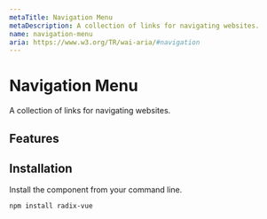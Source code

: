 ```yaml
---
metaTitle: Navigation Menu
metaDescription: A collection of links for navigating websites.
name: navigation-menu
aria: https://www.w3.org/TR/wai-aria/#navigation
---
```


<script setup> 
import DemoNavigationMenu from '../../components/demo/NavigationMenu/index.vue' 
</script>

# Navigation Menu

<Description>
A collection of links for navigating websites.
</Description>

<HeroContainer>
<DemoNavigationMenu />
<template v-slot:codeSlot>
<HeroCodeGroup>
<div filename="index.vue">

<<< ../../components/demo/NavigationMenu/index.vue

</div>
</HeroCodeGroup>
</template>
</HeroContainer>

## Features

<Highlights
  :features="[
    'Can be controlled or uncontrolled.',
    'Flexible layout structure with managed tab focus.',
    'Supports submenus.',
    'Optional active item indicator.',
    'Full keyboard navigation.',
    'Exposes CSS variables for advanced animation.',
    'Supports custom timings.',
  ]"
/>

## Installation

Install the component from your command line.

```bash
npm install radix-vue
```

<!--
## Anatomy

Import all parts and piece them together.

```jsx
import * as NavigationMenu from 'radix-vue';

export default () => (
  <NavigationMenu.Root>
    <NavigationMenu.List>
      <NavigationMenu.Item>
        <NavigationMenu.Trigger />
        <NavigationMenu.Content>
          <NavigationMenu.Link />
        </NavigationMenu.Content>
      </NavigationMenu.Item>

      <NavigationMenu.Item>
        <NavigationMenu.Link />
      </NavigationMenu.Item>

      <NavigationMenu.Item>
        <NavigationMenu.Trigger />
        <NavigationMenu.Content>
          <NavigationMenu.Sub>
            <NavigationMenu.List />
            <NavigationMenu.Viewport />
          </NavigationMenu.Sub>
        </NavigationMenu.Content>
      </NavigationMenu.Item>

      <NavigationMenu.Indicator />
    </NavigationMenu.List>

    <NavigationMenu.Viewport />
  </NavigationMenu.Root>
);
```

## API Reference

### Root

Contains all the parts of a navigation menu.

<PropsTable
  data={[
    {
      name: 'defaultValue',
      required: false,
      type: 'string',
      description:
        'The value of the menu item that should be active when initially rendered. Use when you do not need to control the value state.',
    },
    {
      name: 'value',
      required: false,
      type: 'string',
      description: (
        <span>
          The controlled value of the menu item to activate. Should be used in
          conjunction with <Code>onValueChange</Code>.
        </span>
      ),
    },
    {
      name: 'onValueChange',
      required: false,
      type: '(value: string) => void',
      typeSimple: 'function',
      description: 'Event handler called when the value changes.',
    },
    {
      name: 'delayDuration',
      type: 'number',
      default: 200,
      description:
        'The duration from when the mouse enters a trigger until the content opens.',
    },
    {
      name: 'skipDelayDuration',
      type: 'number',
      default: 300,
      description:
        'How much time a user has to enter another trigger without incurring a delay again.',
    },
    {
      name: 'dir',
      required: false,
      type: '"ltr" | "rtl"',
      typeSimple: 'enum',
      description: (
        <span>
          The reading direction of the menu when applicable. If omitted,
          inherits globally from <Code>DirectionProvider</Code> or assumes LTR
          (left-to-right) reading mode.
        </span>
      ),
    },
    {
      name: 'orientation',
      required: false,
      type: '"horizontal" | "vertical"',
      typeSimple: 'enum',
      default: '"horizontal"',
      description: 'The orientation of the menu.',
    },
  ]}
/>

<DataAttributesTable
  data={[
    {
      attribute: '[data-orientation]',
      values: ['vertical', 'horizontal'],
    },
  ]}
/>

### Sub

Signifies a submenu. Use it in place of the root part when nested to create a submenu.

<PropsTable
  data={[
    {
      name: 'defaultValue',
      required: false,
      type: 'string',
      description:
        'The value of the menu item that should be active when initially rendered. Use when you do not need to control the value state.',
    },
    {
      name: 'value',
      required: false,
      type: 'string',
      description: (
        <span>
          The controlled value of the sub menu item to activate. Should be used
          in conjunction with <Code>onValueChange</Code>.
        </span>
      ),
    },
    {
      name: 'onValueChange',
      required: false,
      type: '(value: string) => void',
      typeSimple: 'function',
      description: 'Event handler called when the value changes.',
    },
    {
      name: 'orientation',
      required: false,
      type: '"horizontal" | "vertical"',
      typeSimple: 'enum',
      default: '"horizontal"',
      description: 'The orientation of the menu.',
    },
  ]}
/>

<DataAttributesTable
  data={[
    {
      attribute: '[data-orientation]',
      values: ['vertical', 'horizontal'],
    },
  ]}
/>

### List

Contains the top level menu items.

<PropsTable
  data={[
    {
      name: 'asChild',
      required: false,
      type: 'boolean',
      default: 'false',
      description: (
        <>
          Change the default rendered element for the one passed as a child,
          merging their props and behavior.
          <br />
          <br />
          Read our <a href="../guides/composition">Composition</a> guide for more
          details.
        </>
      ),
    },
  ]}
/>

<DataAttributesTable
  data={[
    {
      attribute: '[data-orientation]',
      values: ['vertical', 'horizontal'],
    },
  ]}
/>

### Item

A top level menu item, contains a link or trigger with content combination.

<PropsTable
  data={[
    {
      name: 'asChild',
      required: false,
      type: 'boolean',
      default: 'false',
      description: (
        <>
          Change the default rendered element for the one passed as a child,
          merging their props and behavior.
          <br />
          <br />
          Read our <a href="../guides/composition">Composition</a> guide for more
          details.
        </>
      ),
    },
    {
      name: 'value',
      required: false,
      type: 'string',
      description: (
        <span>
          A unique value that associates the item with an active value when the
          navigation menu is controlled. This prop is managed automatically when
          uncontrolled.
        </span>
      ),
    },
  ]}
/>

### Trigger

The button that toggles the content.

<PropsTable
  data={[
    {
      name: 'asChild',
      required: false,
      type: 'boolean',
      default: 'false',
      description: (
        <>
          Change the default rendered element for the one passed as a child,
          merging their props and behavior.
          <br />
          <br />
          Read our <a href="../guides/composition">Composition</a> guide for more
          details.
        </>
      ),
    },
  ]}
/>

<DataAttributesTable
  data={[
    {
      attribute: '[data-state]',
      values: ['open', 'closed'],
    },
    {
      attribute: '[data-disabled]',
      values: 'Present when disabled',
    },
  ]}
/>

### Content

Contains the content associated with each trigger.

<PropsTable
  data={[
    {
      name: 'asChild',
      required: false,
      type: 'boolean',
      default: 'false',
      description: (
        <>
          Change the default rendered element for the one passed as a child,
          merging their props and behavior.
          <br />
          <br />
          Read our <a href="../guides/composition">Composition</a> guide for more
          details.
        </>
      ),
    },
    {
      name: 'disableOutsidePointerEvents',
      type: 'boolean',
      default: 'false',
      description: (
        <span>
          When <Code>true</Code>, hover/focus/click interactions will be
          disabled on elements outside the bounds of the component. Users will
          need to click twice on outside elements to interact with them: Once to
          close the navigation menu, and again to activate the element.
        </span>
      ),
    },
    {
      name: 'onEscapeKeyDown',
      type: '(event: KeyboardEvent) => void',
      typeSimple: 'function',
      description: (
        <span>
          Event handler called when the escape key is down. It can be prevented
          by calling <Code>event.preventDefault</Code>.
        </span>
      ),
    },
    {
      name: 'onPointerDownOutside',
      type: '(event: PointerDownOutsideEvent) => void',
      typeSimple: 'function',
      description: (
        <span>
          Event handler called when a pointer event occurs outside the bounds of
          the component. It can be prevented by calling{' '}
          <Code>event.preventDefault</Code>.
        </span>
      ),
    },
    {
      name: 'onFocusOutside',
      type: '(event: FocusOutsideEvent) => void',
      typeSimple: 'function',
      description: (
        <span>
          Event handler called when focus moves outside the bounds of the
          component. It can be prevented by calling{' '}
          <Code>event.preventDefault</Code>.
        </span>
      ),
    },
    {
      name: 'onInteractOutside',
      type: '(event: React.FocusEvent | MouseEvent | TouchEvent) => void',
      typeSimple: 'function',
      description: (
        <span>
          Event handler called when an interaction (pointer or focus event)
          happens outside the bounds of the component. It can be prevented by
          calling <Code>event.preventDefault</Code>.
        </span>
      ),
    },
    {
      name: 'forceMount',
      type: 'boolean',
      description: (
        <span>
          Used to force mounting when more control is needed. Useful when
          controlling animation with Vue.js animation libraries.
        </span>
      ),
    },
  ]}
/>

<DataAttributesTable
  data={[
    {
      attribute: '[data-state]',
      values: ['open', 'closed'],
    },
    {
      attribute: '[data-motion]',
      values: ['to-start', 'to-end', 'from-start', 'from-end'],
    },
    {
      attribute: '[data-orientation]',
      values: ['vertical', 'horizontal'],
    },
  ]}
/>

### Link

A navigational link.

<PropsTable
  data={[
    {
      name: 'asChild',
      required: false,
      type: 'boolean',
      default: 'false',
      description: (
        <>
          Change the default rendered element for the one passed as a child,
          merging their props and behavior.
          <br />
          <br />
          Read our <a href="../guides/composition">Composition</a> guide for more
          details.
        </>
      ),
    },
    {
      name: 'active',
      required: false,
      type: 'boolean',
      default: 'false',
      description: 'Used to identify the link as the currently active page.',
    },
    {
      name: 'onSelect',
      type: '(event: Event) => void',
      typeSimple: 'function',
      description: (
        <span>
          Event handler called when the user selects a link (via mouse or
          keyboard). Calling <Code>event.preventDefault</Code> in this handler
          will prevent the navigation menu from closing when selecting that
          link.
        </span>
      ),
    },
  ]}
/>

<DataAttributesTable
  data={[
    {
      attribute: '[data-active]',
      values: 'Present when active',
    },
  ]}
/>

### Indicator

An optional indicator element that renders below the list, is used to highlight the currently active trigger.

<PropsTable
  data={[
    {
      name: 'asChild',
      required: false,
      type: 'boolean',
      default: 'false',
      description: (
        <>
          Change the default rendered element for the one passed as a child,
          merging their props and behavior.
          <br />
          <br />
          Read our <a href="../guides/composition">Composition</a> guide for more
          details.
        </>
      ),
    },
    {
      name: 'forceMount',
      type: 'boolean',
      description: (
        <span>
          Used to force mounting when more control is needed. Useful when
          controlling animation with Vue.js animation libraries.
        </span>
      ),
    },
  ]}
/>

<DataAttributesTable
  data={[
    {
      attribute: '[data-state]',
      values: ['visible', 'hidden'],
    },
    {
      attribute: '[data-orientation]',
      values: ['vertical', 'horizontal'],
    },
  ]}
/>

### Viewport

An optional viewport element that is used to render active content outside of the list.

<PropsTable
  data={[
    {
      name: 'asChild',
      required: false,
      type: 'boolean',
      default: 'false',
      description: (
        <>
          Change the default rendered element for the one passed as a child,
          merging their props and behavior.
          <br />
          <br />
          Read our <a href="../guides/composition">Composition</a> guide for more
          details.
        </>
      ),
    },
    {
      name: 'forceMount',
      type: 'boolean',
      description: (
        <span>
          Used to force mounting when more control is needed. Useful when
          controlling animation with Vue.js animation libraries.
        </span>
      ),
    },
  ]}
/>

<DataAttributesTable
  data={[
    {
      attribute: '[data-state]',
      values: ['visible', 'hidden'],
    },
    {
      attribute: '[data-orientation]',
      values: ['vertical', 'horizontal'],
    },
  ]}
/>

<CssVariablesTable
  data={[
    {
      cssVariable: '--radix-navigation-menu-viewport-width',
      description:
        'The width of the viewport when visible/hidden, computed from the active content',
    },
    {
      cssVariable: '--radix-navigation-menu-viewport-height',
      description:
        'The height of the viewport when visible/hidden, computed from the active content',
    },
  ]}
/>

## Examples

### Vertical

You can create a vertical menu by using the `orientation` prop.

```jsx line=1
<NavigationMenu.Root __orientation__="vertical">
  <NavigationMenu.List>
    <NavigationMenu.Item>
      <NavigationMenu.Trigger>Item one</NavigationMenu.Trigger>
      <NavigationMenu.Content>Item one content</NavigationMenu.Content>
    </NavigationMenu.Item>
    <NavigationMenu.Item>
      <NavigationMenu.Trigger>Item two</NavigationMenu.Trigger>
      <NavigationMenu.Content>Item Two content</NavigationMenu.Content>
    </NavigationMenu.Item>
  </NavigationMenu.List>
</NavigationMenu.Root>
```

### Flexible layouts

Use the `Viewport` part when you need extra control over where `Content` is rendered. This can be helpful when your design
requires an adjusted DOM structure or if you need flexibility to achieve [advanced animation](/docs/primitives/components/navigation-menu#advanced-animation).
Tab focus will be maintained automatically.

```jsx line=14
<NavigationMenu.Root>
  <NavigationMenu.List>
    <NavigationMenu.Item>
      <NavigationMenu.Trigger>Item one</NavigationMenu.Trigger>
      <NavigationMenu.Content>Item one content</NavigationMenu.Content>
    </NavigationMenu.Item>
    <NavigationMenu.Item>
      <NavigationMenu.Trigger>Item two</NavigationMenu.Trigger>
      <NavigationMenu.Content>Item two content</NavigationMenu.Content>
    </NavigationMenu.Item>
  </NavigationMenu.List>

  {/* NavigationMenu.Content will be rendered here when active */}
  <NavigationMenu.Viewport />
</NavigationMenu.Root>
```

### With indicator

You can use the optional `Indicator` part to highlight the currently active `Trigger`, this is useful when you want to provide
an animated visual cue such as an arrow or highlight to accompany the `Viewport`.

```jsx line=17
// index.jsx
import * as NavigationMenu from 'radix-vue';
import './styles.css';

export default () => (
  <NavigationMenu.Root>
    <NavigationMenu.List>
      <NavigationMenu.Item>
        <NavigationMenu.Trigger>Item one</NavigationMenu.Trigger>
        <NavigationMenu.Content>Item one content</NavigationMenu.Content>
      </NavigationMenu.Item>
      <NavigationMenu.Item>
        <NavigationMenu.Trigger>Item two</NavigationMenu.Trigger>
        <NavigationMenu.Content>Item two content</NavigationMenu.Content>
      </NavigationMenu.Item>

      <NavigationMenu.Indicator __className__="NavigationMenuIndicator" />
    </NavigationMenu.List>

    <NavigationMenu.Viewport />
  </NavigationMenu.Root>
);
```

```css
/* styles.css */
.NavigationMenuIndicator {
  background-color: grey;
}
.NavigationMenuIndicator[data-orientation='horizontal'] {
  height: 3px;
  transition: width, transform, 250ms ease;
}
```

### With submenus

Create a submenu by nesting your `NavigationMenu` and using the `Sub` part in place of its `Root`.
Submenus work differently to `Root` navigation menus and are similar to [`Tabs`](/docs/primitives/components/tabs) in that one item should always be active, so be
sure to assign and set a `defaultValue`.

```jsx line=10,25
<NavigationMenu.Root>
  <NavigationMenu.List>
    <NavigationMenu.Item>
      <NavigationMenu.Trigger>Item one</NavigationMenu.Trigger>
      <NavigationMenu.Content>Item one content</NavigationMenu.Content>
    </NavigationMenu.Item>
    <NavigationMenu.Item>
      <NavigationMenu.Trigger>Item two</NavigationMenu.Trigger>
      <NavigationMenu.Content>
        <NavigationMenu.__Sub__ __defaultValue__="sub1">
          <NavigationMenu.List>
            <NavigationMenu.Item value="sub1">
              <NavigationMenu.Trigger>Sub item one</NavigationMenu.Trigger>
              <NavigationMenu.Content>
                Sub item one content
              </NavigationMenu.Content>
            </NavigationMenu.Item>
            <NavigationMenu.Item value="sub2">
              <NavigationMenu.Trigger>Sub item two</NavigationMenu.Trigger>
              <NavigationMenu.Content>
                Sub item two content
              </NavigationMenu.Content>
            </NavigationMenu.Item>
          </NavigationMenu.List>
        </NavigationMenu.__Sub__>
      </NavigationMenu.Content>
    </NavigationMenu.Item>
  </NavigationMenu.List>
</NavigationMenu.Root>
```

### With client side routing

If you need to use the `Link` component provided by your routing package then we recommend composing with `NavigationMenu.Link` via a custom component.
This will ensure accessibility and consistent keyboard control is maintained. Here's an example using Next.js:

```jsx line=7-16,22,25
// index.jsx
import { useRouter } from 'next/router';
import NextLink from 'next/link';
import * as NavigationMenu from 'radix-vue';
import './styles.css';

const Link = ({ href, ...props }) => {
  const router = useRouter();
  const isActive = router.asPath === href;

  return (
    <NextLink href={href} passHref>
      <NavigationMenu.Link
        className="NavigationMenuLink"
        active={isActive}
        {...props}
      />
    </NextLink>
  );
};

export default () => (
  <NavigationMenu.Root>
    <NavigationMenu.List>
      <NavigationMenu.Item>
        <Link href="/">Home</Link>
      </NavigationMenu.Item>
      <NavigationMenu.Item>
        <Link href="/about">About</Link>
      </NavigationMenu.Item>
    </NavigationMenu.List>
  </NavigationMenu.Root>
);
```

```css
/* styles.css */
.NavigationMenuLink {
  text-decoration: none;
}
.NavigationMenuLink[data-active] {
  text-decoration: 'underline';
}
```

### Advanced animation

We expose `--radix-navigation-menu-viewport-[width|height]` and `data-motion['from-start'|'to-start'|'from-end'|'to-end']` attributes
to allow you to animate `Viewport` size and `Content` position based on the enter/exit direction.

Combining these with `position: absolute;` allows you to create smooth overlapping animation effects when moving between items.

```jsx line=10-12,16-18,22
// index.jsx
import * as NavigationMenu from 'radix-vue';
import './styles.css';

export default () => (
  <NavigationMenu.Root>
    <NavigationMenu.List>
      <NavigationMenu.Item>
        <NavigationMenu.Trigger>Item one</NavigationMenu.Trigger>
        <NavigationMenu.Content __className__="NavigationMenuContent">
          Item one content
        </NavigationMenu.Content>
      </NavigationMenu.Item>
      <NavigationMenu.Item>
        <NavigationMenu.Trigger>Item two</NavigationMenu.Trigger>
        <NavigationMenu.Content __className__="NavigationMenuContent">
          Item two content
        </NavigationMenu.Content>
      </NavigationMenu.Item>
    </NavigationMenu.List>

    <NavigationMenu.Viewport __className__="NavigationMenuViewport" />
  </NavigationMenu.Root>
);
```

```css line=9-20,24,25
/* styles.css */
.NavigationMenuContent {
  position: absolute;
  top: 0;
  left: 0;
  animation-duration: 250ms;
  animation-timing-function: ease;
}
.NavigationMenuContent[__data-motion__='from-start'] {
  animation-name: enterFromLeft;
}
.NavigationMenuContent[__data-motion__='from-end'] {
  animation-name: enterFromRight;
}
.NavigationMenuContent[__data-motion__='to-start'] {
  animation-name: exitToLeft;
}
.NavigationMenuContent[__data-motion__='to-end'] {
  animation-name: exitToRight;
}

.NavigationMenuViewport {
  position: relative;
  width: var(__--radix-navigation-menu-viewport-width__);
  height: var(__--radix-navigation-menu-viewport-height__);
  transition: width, height, 250ms ease;
}

@keyframes enterFromRight {
  from {
    opacity: 0;
    transform: translateX(200px);
  }
  to {
    opacity: 1;
    transform: translateX(0);
  }
}

@keyframes enterFromLeft {
  from {
    opacity: 0;
    transform: translateX(-200px);
  }
  to {
    opacity: 1;
    transform: translateX(0);
  }
}

@keyframes exitToRight {
  from {
    opacity: 1;
    transform: translateX(0);
  }
  to {
    opacity: 0;
    transform: translateX(200px);
  }
}

@keyframes exitToLeft {
  from {
    opacity: 1;
    transform: translateX(0);
  }
  to {
    opacity: 0;
    transform: translateX(-200px);
  }
}
```

## Accessibility

Adheres to the [`navigation` role requirements](https://www.w3.org/TR/wai-aria-1.2/#navigation).

### Differences to menubar

`NavigationMenu` should not be confused with `menubar`, although this primitive shares the name `menu` in the colloquial sense to refer to a set of navigation links, it does not use the WAI-ARIA `menu` role.
This is because `menu` and `menubars` behave like native operating system menus most commonly found in desktop application windows, as such they feature complex functionality like composite focus management and first-character navigation.

These features are often considered [unnecessary for website navigation](https://github.com/w3c/aria-practices/issues/353) and at worst can confuse users who are familiar with established website patterns.

See the W3C [Disclosure Navigation Menu](https://w3c.github.io/aria-practices/examples/disclosure/disclosure-navigation.html) example for more information.

### Link usage and aria-current

It's important to use `NavigationMenu.Link` for all navigational links within a menu, this not only applies to the main list
but also within any content rendered via `NavigationMenu.Content`. This will ensure consistent keyboard interactions and accessibility
while also giving access to the `active` prop for setting `aria-current` and the active styles.
See [this example](/docs/primitives/components/navigation-menu#with-client-side-routing) for more information on usage with third party routing components.

### Keyboard Interactions

<KeyboardTable
  data={[
    {
      keys: ['Space', 'Enter'],
      description: (
        <span>
          When focus is on <Code>NavigationMenu.Trigger</Code>, opens the
          content.
        </span>
      ),
    },
    {
      keys: ['Tab'],
      description: 'Moves focus to the next focusable element.',
    },
    {
      keys: ['ArrowDown'],
      description: (
        <span>
          When <Code>horizontal</Code> and focus is on an open{' '}
          <Code>NavigationMenu.Trigger</Code>, moves focus into{' '}
          <Code>NavigationMenu.Content</Code>.
          <br />
          Moves focus to the next <Code>NavigationMenu.Trigger</Code> or{' '}
          <Code>NavigationMenu.Link</Code>.
        </span>
      ),
    },
    {
      keys: ['ArrowUp'],
      description: (
        <span>
          Moves focus to the previous <Code>NavigationMenu.Trigger</Code> or{' '}
          <Code>NavigationMenu.Link</Code>.
        </span>
      ),
    },
    {
      keys: ['ArrowRight', 'ArrowLeft'],
      description: (
        <span>
          When <Code>vertical</Code> and focus is on an open{' '}
          <Code>NavigationMenu.Trigger</Code>, moves focus into its{' '}
          <Code>NavigationMenu.Content</Code>.
          <br />
          Moves focus to the next / previous <Code>
            NavigationMenu.Trigger
          </Code>{' '}
          or <Code>NavigationMenu.Link</Code>.
        </span>
      ),
    },
    {
      keys: ['Home', 'End'],
      description: (
        <span>
          Moves focus to the first/last <Code>NavigationMenu.Trigger</Code> or{' '}
          <Code>NavigationMenu.Link</Code>.
        </span>
      ),
    },
    {
      keys: ['Esc'],
      description: (
        <span>
          Closes open <Code>NavigationMenu.Content</Code> and moves focus to its{' '}
          <Code>NavigationMenu.Trigger</Code>.
        </span>
      ),
    },
  ]}
/>
-->

<!-- TODO: denniss make work -->
